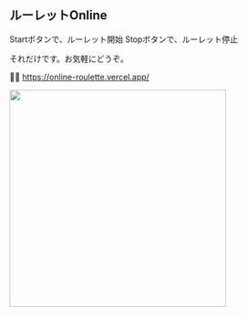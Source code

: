 ## ルーレットOnline

Startボタンで、ルーレット開始
Stopボタンで、ルーレット停止

それだけです。お気軽にどうぞ。

💁‍♂️ https://online-roulette.vercel.app/


<img width="380" src="https://github.com/hatsu38/online_roulette/assets/16137809/73537bd0-67f6-4e9a-8110-a784bb128178">

